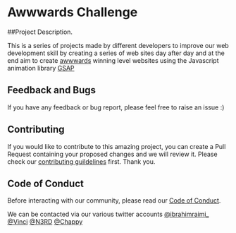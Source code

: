 <h1>Awwwards Challenge</h1>

##Project Description.

This is a series of projects made by different developers to improve our web development skill by creating a series of web sites day after day and at the end aim to create [awwwards](https://www.awwwards.com/) winning level websites using the Javascript animation library [GSAP](https://greensock.com/gsap/)

## Feedback and Bugs

If you have any feedback or bug report, please feel free to raise an issue :)

## Contributing

If you would like to contribute to this amazing project, you can create a Pull Request containing your proposed changes and we will review it. Please check our [contributing guildelines](CONTRIBUTING.md) first. Thank you.

## Code of Conduct

Before interacting with our community, please read our [Code of Conduct](CODE_OF_CONDUCT.md).


We can be contacted via our various twitter accounts [@ibrahimraimi_](https://twitter.com/ibrahimraimi_) [@Vinci](https://twitter.com/Harnassus) [@N3RD](https://twitter.com/web_n3rd) [@Chappy](https://twitter.com/moyomi_fe)
